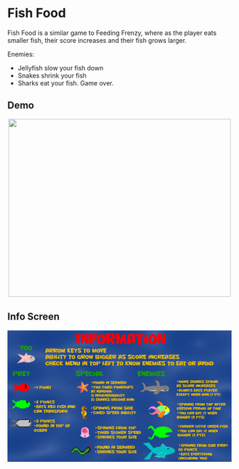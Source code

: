 # Fish Food
Fish Food is a similar game to Feeding Frenzy, where as the player eats smaller fish, their score increases and their fish grows larger.

Enemies:
- Jellyfish slow your fish down
- Snakes shrink your fish
- Sharks eat your fish. Game over. 

## Demo
<p align="center">
<img src="https://github.com/bradwyatt/Fish-Food/blob/master/Docs/demo.gif?raw=true" width="500" height="400"></img>
</p>

## Info Screen
![ScreenShot](/Docs/InfoScreen.PNG)
